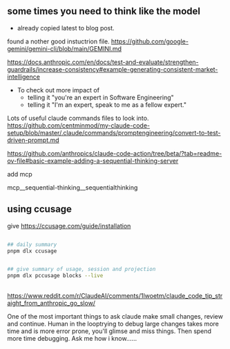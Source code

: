 ## some times you need to think like the model

- already copied latest to blog post.

found a nother good instuctrion file. https://github.com/google-gemini/gemini-cli/blob/main/GEMINI.md

https://docs.anthropic.com/en/docs/test-and-evaluate/strengthen-guardrails/increase-consistency#example-generating-consistent-market-intelligence

- To check out more impact of
    - telling it "you're an expert in Software Engineering"
    - telling it "I'm an expert, speak to me as a fellow expert."

Lots of useful claude commands files to look into.
https://github.com/centminmod/my-claude-code-setup/blob/master/.claude/commands/promptengineering/convert-to-test-driven-prompt.md

https://github.com/anthropics/claude-code-action/tree/beta/?tab=readme-ov-file#basic-example-adding-a-sequential-thinking-server

add mcp

mcp__sequential-thinking__sequentialthinking




## using ccusage


give 
https://ccusage.com/guide/installation

```bash

## daily summary
pnpm dlx ccusage


## give summary of usage, session and projection 
pnpm dlx pccusage blocks --live

```


## 



https://www.reddit.com/r/ClaudeAI/comments/1lwoetm/claude_code_tip_straight_from_anthropic_go_slow/


One of the most important things to ask claude make small changes, review and continue. Human in the looptrying to debug large changes takes more time and is more error prone, you'll glimse and miss things. Then spend more time debugging. Ask me how i know......


